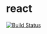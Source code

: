 # react

[![Build Status](https://app.travis-ci.com/pxai/react.svg?branch=master)](https://app.travis-ci.com/pxai/react)